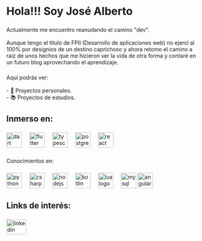 <h1 align="left">Hola!!! Soy José Alberto</h1>

###

<p align="left">Actualmente me encuentro reanudando el camino "dev".<br><br>Aunque tengo el título de FPII (Desarrollo de aplicaciones web) no ejercí al 100% por designios de un destino caprichoso y ahora retomo el camino a raíz de unos hechos que me hicieron ver la vida de otra forma y contaré en un futuro blog aprovechando el aprendizaje.</p>

###

<p align="left">Aquí podrás ver:<br><br>- 🔭 Proyectos personales.<br>- 📚 Proyectos de estudios.</p>

###

<h2 align="left">Inmerso en:</h2>

###

<div align="left">
      <img src="https://cdn.jsdelivr.net/gh/devicons/devicon/icons/dart/dart-original.svg" height="40" alt="dart logo"  />
 <img width="12" />
  <img src="https://cdn.jsdelivr.net/gh/devicons/devicon/icons/flutter/flutter-original.svg" height="40" alt="flutter logo"  />
  <img width="12" />
  <img src="https://cdn.jsdelivr.net/gh/devicons/devicon/icons/typescript/typescript-original.svg" height="40" alt="typescript logo"  />
  <img width="12" />
  <img src="https://cdn.jsdelivr.net/gh/devicons/devicon/icons/postgresql/postgresql-original.svg" height="40" alt="postgresql logo"  />
      <img width="12" />
  <img src="https://cdn.jsdelivr.net/gh/devicons/devicon/icons/reactjs/reactjs-original.svg" height="40" alt="react logo"  />
</div>

###

<p align="left">Conocimientos en:</p>

###

<div align="left">
  <img src="https://cdn.jsdelivr.net/gh/devicons/devicon/icons/python/python-original.svg" height="40" alt="python logo"  />
  <img width="12" />
  <img src="https://cdn.jsdelivr.net/gh/devicons/devicon/icons/csharp/csharp-original.svg" height="40" alt="csharp logo"  />
  <img width="12" />
  <img src="https://cdn.jsdelivr.net/gh/devicons/devicon/icons/nodejs/nodejs-original.svg" height="40" alt="nodejs logo"  />
  <img width="12" />
  <img src="https://cdn.jsdelivr.net/gh/devicons/devicon/icons/kotlin/kotlin-original.svg" height="40" alt="kotlin logo"  />
  <img width="12" />
  <img src="https://cdn.jsdelivr.net/gh/devicons/devicon/icons/lua/lua-original.svg" height="40" alt="lua logo"  />
  <img width="12" />
  <img src="https://cdn.jsdelivr.net/gh/devicons/devicon/icons/mysql/mysql-original.svg" height="40" alt="mysql logo"  />
          <img src="https://cdn.jsdelivr.net/gh/devicons/devicon/icons/angularjs/angularjs-original.svg" height="40" alt="angularjs logo"  />
  <img width="12" />
</div>

###

<h2 align="left">Links de interés:</h2>

###

<div align="left">
  <a href="https://www.linkedin.com/in/josealbertomolina/" target="_blank">
    <img src="https://raw.githubusercontent.com/maurodesouza/profile-readme-generator/master/src/assets/icons/social/linkedin/default.svg" width="52" height="40" alt="linkedin logo"  />
  </a>
</div>

###
